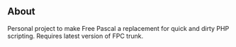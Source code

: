 ## About

Personal project to make Free Pascal a replacement for quick and dirty PHP scripting. Requires latest version of FPC trunk.

